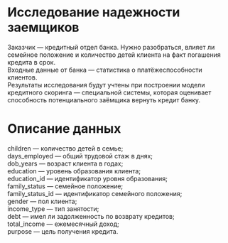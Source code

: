 # Исследование надежности заемщиков

Заказчик — кредитный отдел банка. Нужно разобраться, влияет ли семейное положение и количество детей клиента на факт погашения кредита в срок.   
Входные данные от банка — статистика о платёжеспособности клиентов.  
Результаты исследования будут учтены при построении модели кредитного скоринга — специальной системы, которая оценивает способность потенциального заёмщика вернуть кредит банку.  

# Описание данных
children — количество детей в семье;  
days_employed — общий трудовой стаж в днях;  
dob_years — возраст клиента в годах;  
education — уровень образования клиента;  
education_id — идентификатор уровня образования;  
family_status — семейное положение;  
family_status_id — идентификатор семейного положения;  
gender — пол клиента;  
income_type — тип занятости;  
debt — имел ли задолженность по возврату кредитов;  
total_income — ежемесячный доход;  
purpose — цель получения кредита.
